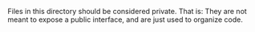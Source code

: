 Files in this directory should be considered private.
That is: They are not meant to expose a public interface, and are just used to organize code.
